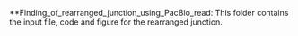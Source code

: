 
 **Finding_of_rearranged_junction_using_PacBio_read: This folder contains the input file, code and figure for the rearranged junction.
